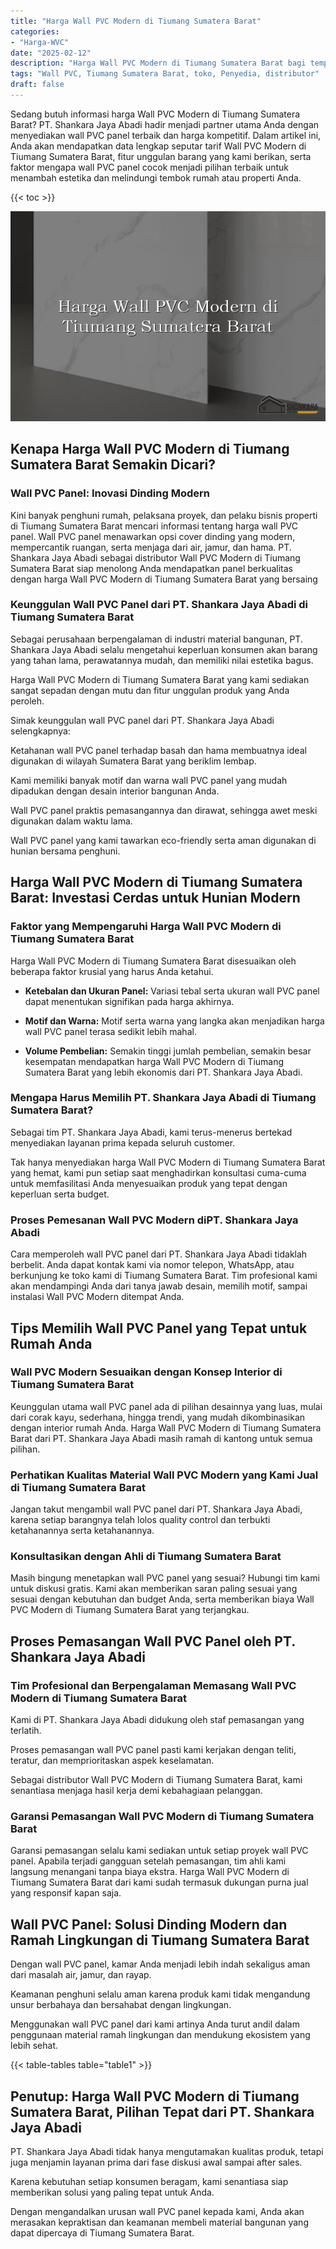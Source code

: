 ```yaml
---
title: "Harga Wall PVC Modern di Tiumang Sumatera Barat"
categories: 
- "Harga-WVC"
date: "2025-02-12"
description: "Harga Wall PVC Modern di Tiumang Sumatera Barat bagi tempat tinggal, perkantoran, serta toko. Panel terbaik, variasi motif, variasi warna modern, dengan jasa instalasi oleh tenaga ahli ahli dan kepastian resmi!|Jasa penyediaan Wall PVC Modern di Tiumang Sumatera Barat bagi keperluan rumah, office, atau ritel, dengan material unggulan dan instalasi oleh tim profesional dan garansi resmi.|Alternatif Wall PVC Modern di Tiumang Sumatera Barat yang terbukti bagi rumah, office, dan ritel, bersama panel unggulan dan pemasangan oleh teknisi ahli serta kepastian resmi.|Distribusi Wall PVC Modern di Tiumang Sumatera Barat untuk tempat tinggal, kantor, serta gerai, dengan panel terbaik dan penempatan oleh tenaga ahli ahli, dilengkapi dengan garansi resmi.}"
tags: "Wall PVC, Tiumang Sumatera Barat, toko, Penyedia, distributor"
draft: false
---
```


Sedang butuh informasi harga Wall PVC Modern di Tiumang Sumatera Barat? PT. Shankara Jaya Abadi hadir menjadi partner utama Anda dengan menyediakan wall PVC panel terbaik dan harga kompetitif. Dalam artikel ini, Anda akan mendapatkan data lengkap seputar tarif Wall PVC Modern di Tiumang Sumatera Barat, fitur unggulan barang yang kami berikan, serta faktor mengapa wall PVC panel cocok menjadi pilihan terbaik untuk menambah estetika dan melindungi tembok rumah atau properti Anda.

{{< toc >}}

![Harga Wall PVC Modern di Tiumang Sumatera Barat](/images/Harga-WVC/Harga-Wall-PVC-Modern-di-Tiumang-Sumatera-Barat.png)


## Kenapa Harga Wall PVC Modern di Tiumang Sumatera Barat Semakin Dicari?

### Wall PVC Panel: Inovasi Dinding Modern

Kini banyak penghuni rumah, pelaksana proyek, dan pelaku bisnis properti di Tiumang Sumatera Barat mencari informasi tentang harga wall PVC panel. Wall PVC panel menawarkan opsi cover dinding yang modern, mempercantik ruangan, serta menjaga dari air, jamur, dan hama. PT. Shankara Jaya Abadi sebagai distributor Wall PVC Modern di Tiumang Sumatera Barat siap menolong Anda mendapatkan panel berkualitas dengan harga Wall PVC Modern di Tiumang Sumatera Barat yang bersaing

### Keunggulan Wall PVC Panel dari PT. Shankara Jaya Abadi di Tiumang Sumatera Barat

Sebagai perusahaan berpengalaman di industri material bangunan, PT. Shankara Jaya Abadi selalu mengetahui keperluan konsumen akan barang yang tahan lama, perawatannya mudah, dan memiliki nilai estetika bagus.

Harga Wall PVC Modern di Tiumang Sumatera Barat yang kami sediakan sangat sepadan dengan mutu dan fitur unggulan produk yang Anda peroleh.

Simak keunggulan wall PVC panel dari PT. Shankara Jaya Abadi selengkapnya:

Ketahanan wall PVC panel terhadap basah dan hama membuatnya ideal digunakan di wilayah Sumatera Barat yang beriklim lembap.

Kami memiliki banyak motif dan warna wall PVC panel yang mudah dipadukan dengan desain interior bangunan Anda.

Wall PVC panel praktis pemasangannya dan dirawat, sehingga awet meski digunakan dalam waktu lama.

Wall PVC panel yang kami tawarkan eco-friendly serta aman digunakan di hunian bersama penghuni.

## Harga Wall PVC Modern di Tiumang Sumatera Barat: Investasi Cerdas untuk Hunian Modern

### Faktor yang Mempengaruhi Harga Wall PVC Modern di Tiumang Sumatera Barat

Harga Wall PVC Modern di Tiumang Sumatera Barat disesuaikan oleh beberapa faktor krusial yang harus Anda ketahui.

- **Ketebalan dan Ukuran Panel:** Variasi tebal serta ukuran wall PVC panel dapat menentukan signifikan pada harga akhirnya.

- **Motif dan Warna:** Motif serta warna yang langka akan menjadikan harga wall PVC panel terasa sedikit lebih mahal.

- **Volume Pembelian:** Semakin tinggi jumlah pembelian, semakin besar kesempatan mendapatkan harga Wall PVC Modern di Tiumang Sumatera Barat yang lebih ekonomis dari PT. Shankara Jaya Abadi.

### Mengapa Harus Memilih PT. Shankara Jaya Abadi di Tiumang Sumatera Barat?

Sebagai tim PT. Shankara Jaya Abadi, kami terus-menerus bertekad menyediakan layanan prima kepada seluruh customer.

Tak hanya menyediakan harga Wall PVC Modern di Tiumang Sumatera Barat yang hemat, kami pun setiap saat menghadirkan konsultasi cuma-cuma untuk memfasilitasi Anda menyesuaikan produk yang tepat dengan keperluan serta budget.

### Proses Pemesanan Wall PVC Modern diPT. Shankara Jaya Abadi

Cara memperoleh wall PVC panel dari PT. Shankara Jaya Abadi tidaklah berbelit. Anda dapat kontak kami via nomor telepon, WhatsApp, atau berkunjung ke toko kami di Tiumang Sumatera Barat. Tim profesional kami akan mendampingi Anda dari tanya jawab desain, memilih motif, sampai instalasi Wall PVC Modern ditempat Anda.

## Tips Memilih Wall PVC Panel yang Tepat untuk Rumah Anda

### Wall PVC Modern Sesuaikan dengan Konsep Interior di Tiumang Sumatera Barat

Keunggulan utama wall PVC panel ada di pilihan desainnya yang luas, mulai dari corak kayu, sederhana, hingga trendi, yang mudah dikombinasikan dengan interior rumah Anda. Harga Wall PVC Modern di Tiumang Sumatera Barat dari PT. Shankara Jaya Abadi masih ramah di kantong untuk semua pilihan.

### Perhatikan Kualitas Material Wall PVC Modern yang Kami Jual di Tiumang Sumatera Barat

Jangan takut mengambil wall PVC panel dari PT. Shankara Jaya Abadi, karena setiap barangnya telah lolos quality control dan terbukti ketahanannya serta ketahanannya.

### Konsultasikan dengan Ahli di Tiumang Sumatera Barat

Masih bingung menetapkan wall PVC panel yang sesuai? Hubungi tim kami untuk diskusi gratis. Kami akan memberikan saran paling sesuai yang sesuai dengan kebutuhan dan budget Anda, serta memberikan biaya Wall PVC Modern di Tiumang Sumatera Barat yang terjangkau.

## Proses Pemasangan Wall PVC Panel oleh PT. Shankara Jaya Abadi

### Tim Profesional dan Berpengalaman Memasang Wall PVC Modern di Tiumang Sumatera Barat

Kami di PT. Shankara Jaya Abadi didukung oleh staf pemasangan yang terlatih.

Proses pemasangan wall PVC panel pasti kami kerjakan dengan teliti, teratur, dan memprioritaskan aspek keselamatan.

Sebagai distributor Wall PVC Modern di Tiumang Sumatera Barat, kami senantiasa menjaga hasil kerja demi kebahagiaan pelanggan.

### Garansi Pemasangan Wall PVC Modern di Tiumang Sumatera Barat

Garansi pemasangan selalu kami sediakan untuk setiap proyek wall PVC panel. Apabila terjadi gangguan setelah pemasangan, tim ahli kami langsung menangani tanpa biaya ekstra. Harga Wall PVC Modern di Tiumang Sumatera Barat dari kami sudah termasuk dukungan purna jual yang responsif kapan saja.

## Wall PVC Panel: Solusi Dinding Modern dan Ramah Lingkungan di Tiumang Sumatera Barat

Dengan wall PVC panel, kamar Anda menjadi lebih indah sekaligus aman dari masalah air, jamur, dan rayap.

Keamanan penghuni selalu aman karena produk kami tidak mengandung unsur berbahaya dan bersahabat dengan lingkungan.

Menggunakan wall PVC panel dari kami artinya Anda turut andil dalam penggunaan material ramah lingkungan dan mendukung ekosistem yang lebih sehat.

{{< table-tables table="table1" >}}

## Penutup: Harga Wall PVC Modern di Tiumang Sumatera Barat, Pilihan Tepat dari PT. Shankara Jaya Abadi

PT. Shankara Jaya Abadi tidak hanya mengutamakan kualitas produk, tetapi juga menjamin layanan prima dari fase diskusi awal sampai after sales.

Karena kebutuhan setiap konsumen beragam, kami senantiasa siap memberikan solusi yang paling tepat untuk Anda.

Dengan mengandalkan urusan wall PVC panel kepada kami, Anda akan merasakan kepraktisan dan keamanan membeli material bangunan yang dapat dipercaya di Tiumang Sumatera Barat.